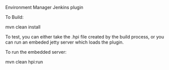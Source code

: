 Environment Manager Jenkins plugin

To Build:

mvn clean install


To test, you can either take the .hpi file created by the build process, or you
can run an embeded jetty server which loads the plugin.

To run the embedded server:

mvn clean hpi:run
